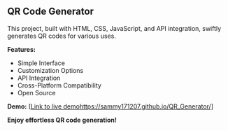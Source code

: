 **<h2>QR Code Generator**</h2>

This project, built with HTML, CSS, JavaScript, and API integration, swiftly generates QR codes for various uses.

**Features:**
- Simple Interface
- Customization Options
- API Integration
- Cross-Platform Compatibility
- Open Source


**Demo:**
[[Link to live demo](https://sammy171207.github.io/QR_Generator/)https://sammy171207.github.io/QR_Generator/]

**Enjoy effortless QR code generation!**
